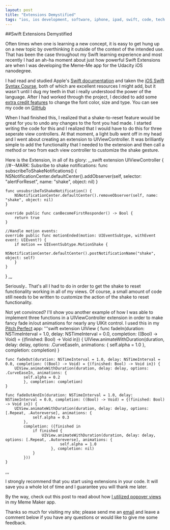 ```yaml
---
layout: post
title: "Extensions Demystified"
tags: "ios, ios development, software, iphone, ipad, swift, code, tech rapport, techrapport, swift, extensions, xcode, swift 2.0"
---
```


##Swift Extensions Demystified

Often times when one is learning a new concept, it is easy to get hung up on a new topic by overthinking it outside of the context of the intended use. That has been the case throughout my Swift learning experience and most recently I had an ah-ha moment about just how powerful Swift Extensions are when I was developing the Meme-Me app for the Udacity iOS nanodegree. 

I had read and studied Apple's [Swift documentation](https://developer.apple.com/library/ios/documentation/Swift/Conceptual/Swift_Programming_Language/) and taken the [iOS Swift Syntax Course](https://www.udacity.com/course/learn-swift-programming-syntax--ud902), both of which are excellent resources I might add, but it wasn't until I dug my teeth in that i really understood the power of the language.  After I had worked through the project, I decided to add some [extra credit features](https://discussions.udacity.com/t/added-a-some-extra-features-to-meme-me-color-picker-font-picker-font-size-would-like-some-feedback-check-out-the-video/34620) to change the font color, size and type.  You can see my code on [GitHub](https://github.com/TechRapport/Meme-Me)

When I had finished this, I realized that a shake-to-reset feature would be great for you to undo any changes to the font you had made. I started writing the code for this and I realized that I would have to do this for three seperate view controllers. At that moment, a light bulb went off in my head and I went about creating an extension to UIViewController. It was brilliantly simple to add the functionality that I needed to the extension and then call a method or two from each view controller to customize the shake gesture. 

Here is the Extension, in all of its glory:
,,,swift
extension UIViewController {
    //#--MARK: Subsribe to shake notifications:
    func subscribeToShakeNotifications() {
        NSNotificationCenter.defaultCenter().addObserver(self, selector: "alertForReset", name: "shake", object: nil)
    }
    
    func unsubsribeToShakeNotification() {
        NSNotificationCenter.defaultCenter().removeObserver(self, name: "shake", object: nil)
    }
    
    override public func canBecomeFirstResponder() -> Bool {
        return true
    }
    
    //Handle motion events:
    override public func motionEnded(motion: UIEventSubtype, withEvent event: UIEvent?) {
        if motion == UIEventSubtype.MotionShake {
            NSNotificationCenter.defaultCenter().postNotificationName("shake", object: self)
        }
    }
}
,,,

Seriously.. That's all I had to do in order to get the shake to reset functionality working in all of my views.  Of course, a small amount of code still needs to be written to customize the action of the shake to reset functionality.

Not yet convinced?  I'll show you another example of how I was able to implement three functions in a UIViewController extension in order to make fancy fade in/out animations for nearly any UIKit control.  I used this in my [Pitch Perfect](https://review.udacity.com/#!/reviews/56812) app:
'''swift
extension UIView {
    func fadeIn(duration: NSTimeInterval = 1.0, delay: NSTimeInterval = 0.0, completion: ((Bool) -> Void) = {(finished: Bool) -> Void in}) {
        UIView.animateWithDuration(duration, delay: delay, options: .CurveEaseIn, animations: {
                self.alpha = 1.0
            }, completion: completion)
    }
    
    func fadeOut(duration: NSTimeInterval = 1.0, delay: NSTimeInterval = 0.0, completion: ((Bool) -> Void) = {(finished: Bool) -> Void in}) {
        UIView.animateWithDuration(duration, delay: delay, options: .CurveEaseIn, animations: {
            self.alpha = 0.2
            }, completion: completion)
    }

    func fadeOutAndIn(duration: NSTimeInterval = 1.0, delay: NSTimeInterval = 0.0, completion: ((Bool) -> Void) = {(finished: Bool) -> Void in}) {
        UIView.animateWithDuration(duration, delay: delay, options: [.Repeat, .Autoreverse], animations: {
                self.alpha = 0.3
            },
            completion: ({finished in
                if finished {
                    UIView.animateWithDuration(duration, delay: delay, options: [.Repeat, .Autoreverse], animations: {
                            self.alpha = 1.0
                        }, completion: nil)
                }
            }))
    }
,,,


I strongly recommend that you start using extensions in your code. It will save you a whole lot of time and I guarantee you will thank me later. 

By the way, check out this post to read about how [I utilized popover views]({{site.baseurl}}/_posts/popover-views-on-iphone/) in my Meme Maker app. 

Thanks so much for visiting my site; please send me an [email](mailto:info@techrapport.com) and leave a comment below if you have any questions or would like to give me some feedback.
